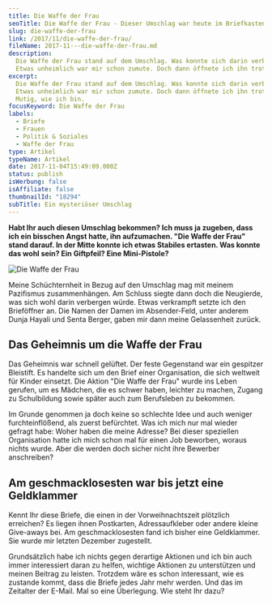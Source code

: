 ```yaml
---
title: Die Waffe der Frau
seoTitle: Die Waffe der Frau - Dieser Umschlag war heute im Briefkasten
slug: die-waffe-der-frau
link: /2017/11/die-waffe-der-frau/
fileName: 2017-11---die-waffe-der-frau.md
description:
  Die Waffe der Frau stand auf dem Umschlag. Was konnte sich darin verbergen?
  Etwas unheimlich war mir schon zumute. Doch dann öffnete ich ihn trotzdem.
excerpt:
  Die Waffe der Frau stand auf dem Umschlag. Was konnte sich darin verbergen?
  Etwas unheimlich war mir schon zumute. Doch dann öffnete ich ihn trotzdem.
  Mutig, wie ich bin.
focusKeyword: Die Waffe der Frau
labels:
  - Briefe
  - Frauen
  - Politik & Soziales
  - Waffe der Frau
type: Artikel
typeName: Artikel
date: 2017-11-04T15:49:09.000Z
status: publish
isWerbung: false
isAffiliate: false
thumbnailId: "18294"
subTitle: Ein mysteriöser Umschlag
---
```


<strong>Habt Ihr auch diesen Umschlag bekommen? Ich muss ja zugeben, dass ich
ein bisschen Angst hatte, ihn aufzumachen. "Die Waffe der Frau" stand darauf. In
der Mitte konnte ich etwas Stabiles ertasten. Was konnte das wohl sein? Ein
Giftpfeil? Eine Mini-Pistole?</strong>

![Die Waffe der Frau](http://cardamonchai.com/wp-content/uploads/2017/11/DSC01929-300x200.jpg)

Meine Schüchternheit in Bezug auf den Umschlag mag mit meinem Pazifismus
zusammenhängen. Am Schluss siegte dann doch die Neugierde, was sich wohl darin
verbergen würde. Etwas verkrampft setzte ich den Brieföffner an. Die Namen der
Damen im Absender-Feld, unter anderem Dunja Hayali und Senta Berger, gaben mir
dann meine Gelassenheit zurück.

## Das Geheimnis um die Waffe der Frau

Das Geheimnis war schnell gelüftet. Der feste Gegenstand war ein gespitzer
Bleistift. Es handelte sich um den Brief einer Organisation, die sich weltweit
für Kinder einsetzt. Die Aktion "Die Waffe der Frau" wurde ins Leben gerufen, um
es Mädchen, die es schwer haben, leichter zu machen, Zugang zu Schulbildung
sowie später auch zum Berufsleben zu bekommen.

Im Grunde genommen ja doch keine so schlechte Idee und auch weniger
furchteinflößend, als zuerst befürchtet. Was ich mich nur mal wieder gefragt
habe: Woher haben die meine Adresse? Bei dieser speziellen Organisation hatte
ich mich schon mal für einen Job beworben, woraus nichts wurde. Aber die werden
doch sicher nicht ihre Bewerber anschreiben?

## Am geschmacklosesten war bis jetzt eine Geldklammer

Kennt Ihr diese Briefe, die einen in der Vorweihnachtszeit plötzlich erreichen?
Es liegen ihnen Postkarten, Adressaufkleber oder andere kleine Give-aways bei.
Am geschmacklosesten fand ich bisher eine Geldklammer. Sie wurde mir letzten
Dezember zugestellt.

Grundsätzlich habe ich nichts gegen derartige Aktionen und ich bin auch immer
interessiert daran zu helfen, wichtige Aktionen zu unterstützen und meinen
Beitrag zu leisten. Trotzdem wäre es schon interessant, wie es zustande kommt,
dass die Briefe jedes Jahr mehr werden. Und das im Zeitalter der E-Mail. Mal so
eine Überlegung. Wie steht Ihr dazu?
